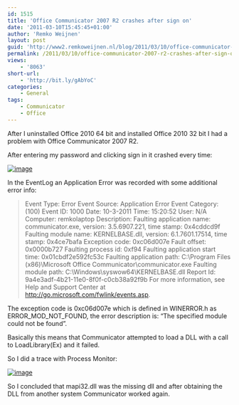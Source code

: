 ```yaml
---
id: 1515
title: 'Office Communicator 2007 R2 crashes after sign on'
date: '2011-03-10T15:45:45+01:00'
author: 'Remko Weijnen'
layout: post
guid: 'http://www2.remkoweijnen.nl/blog/2011/03/10/office-communicator-2007-r2-crashes-after-sign-on/'
permalink: /2011/03/10/office-communicator-2007-r2-crashes-after-sign-on/
views:
    - '8063'
short-url:
    - 'http://bit.ly/gAbYoC'
categories:
    - General
tags:
    - Communicator
    - Office
---
```


After I uninstalled Office 2010 64 bit and installed Office 2010 32 bit I had a problem with Office Communicator 2007 R2.

After entering my password and clicking sign in it crashed every time:

[![image](http://192.168.40.25:8081/wp-content/uploads/2011/03/image_thumb.png "image")](http://192.168.40.25:8081/wp-content/uploads/2011/03/image.png)

In the EventLog an Application Error was recorded with some additional error info:

> Event Type: Error Event Source: Application Error Event Category: (100) Event ID: 1000 Date: 10-3-2011 Time: 15:20:52 User: N/A Computer: remkolaptop Description: Faulting application name: communicator.exe, version: 3.5.6907.221, time stamp: 0x4cddcd9f Faulting module name: KERNELBASE.dll, version: 6.1.7601.17514, time stamp: 0x4ce7bafa Exception code: 0xc06d007e Fault offset: 0x0000b727 Faulting process id: 0xf94 Faulting application start time: 0x01cbdf2e592fc53c Faulting application path: C:\\Program Files (x86)\\Microsoft Office Communicator\\communicator.exe Faulting module path: C:\\Windows\\syswow64\\KERNELBASE.dll Report Id: 9a4e3adf-4b21-11e0-8f0f-c0cb38a92f9b For more information, see Help and Support Center at http://go.microsoft.com/fwlink/events.asp.

The exception code is 0xc06d007e which is defined in WINERROR.h as ERROR\_MOD\_NOT\_FOUND, the error description is: “The specified module could not be found”.

Basically this means that Communicator attempted to load a DLL with a call to LoadLibrary(Ex) and it failed.

So I did a trace with Process Monitor:

[![image](http://192.168.40.25:8081/wp-content/uploads/2011/03/image_thumb1.png "image")](http://192.168.40.25:8081/wp-content/uploads/2011/03/image1.png)

So I concluded that mapi32.dll was the missing dll and after obtaining the DLL from another system Communicator worked again.
